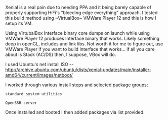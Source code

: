 Xenial is a real pain due to needing PPA and it being barely capable of properly supporting HiFi's "bleeding edge everything" approach.  I tested this build method using ~VirtualBox~ VMWare Player 12 and this is how I setup its VM.

Using VirtubalBox Interface binary core dumps on launch while using VMWare Player 12 produces Interface binary that works.  Likely something deep in openGL, includes and link libs.  Not worth it for me to figure out, use VMWare Player if you want to build Interface that works... if all you care about is Stack (AC/DS) then, I suppose, VBox will do.

I used Ubuntu's net install ISO -- http://archive.ubuntu.com/ubuntu/dists/xenial-updates/main/installer-amd64/current/images/netboot/

I worked through various install steps and selected package groups;

`standard system utilities`

`OpenSSH server`

Once installed and booted I then added packages via list provided.
